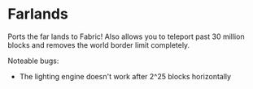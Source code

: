 # Farlands
Ports the far lands to Fabric! Also allows you to teleport past 30 million blocks and removes the world border limit completely.

Noteable bugs:
* The lighting engine doesn't work after 2^25 blocks horizontally
